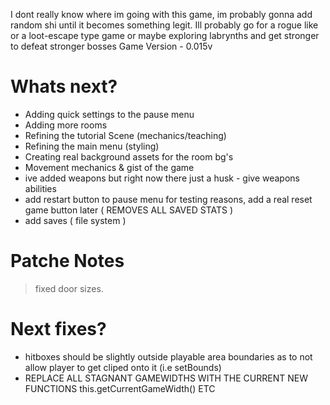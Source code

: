 I dont really know where im going with this game, im probably gonna add random shi until it becomes something legit.
Ill probably go for a rogue like or a loot-escape type game or maybe exploring labrynths and get stronger to defeat stronger bosses
Game Version - 0.015v
# Whats next?

- Adding quick settings to the pause menu
- Adding more rooms
- Refining the tutorial Scene (mechanics/teaching)
- Refining the main menu (styling)
- Creating real background assets for the room bg's
- Movement mechanics & gist of the game
- ive added weapons but right now there just a husk - give weapons abilities
- add restart button to pause menu for testing reasons, add a real reset game button later ( REMOVES ALL SAVED STATS )
- add saves ( file system ) 


# Patche Notes

> fixed door sizes.

# Next fixes?

- hitboxes should be slightly outside playable area boundaries as to not allow player to get cliped onto it (i.e setBounds)
- REPLACE ALL STAGNANT GAMEWIDTHS WITH THE CURRENT NEW FUNCTIONS this.getCurrentGameWidth() ETC